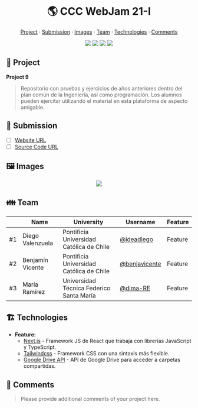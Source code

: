 <div align="center">
  <h1>🌎 CCC WebJam 21-I</h1>

  <a href="https://github.com/benjavicente/webjam-2021-2#-project">Project</a> ·
  <a href="https://github.com/benjavicente/webjam-2021-2#-submission">Submission</a> ·
  <a href="https://github.com/benjavicente/webjam-2021-2#%EF%B8%8F-images">Images</a> ·
  <a href="https://github.com/benjavicente/webjam-2021-2#-team">Team</a> ·
  <a href="https://github.com/benjavicente/webjam-2021-2#%EF%B8%8F-technologies">Technologies</a> ·
  <a href="https://github.com/benjavicente/webjam-2021-2#-comments">Comments</a>

  <img src="https://img.shields.io/static/v1?label=CCC&message=2021&color=yellow" />
  <img src="https://img.shields.io/static/v1?label=WebJam&message=21-I&color=blue" />
  <img src="https://img.shields.io/static/v1?label=Theme&message=Information&color=green" />
  <img src="https://img.shields.io/static/v1?label=Time&message=24h&color=orange" />
</div>


## 🎨 Project

**Project 9**

> Repositorio con pruebas y ejercicios de años anteriores dentro del plan común de la Ingeniería, así como programación.
> Los alumnos pueden ejercitar utilizando el material en esta plataforma de aspecto amigable.

## 🎒 Submission

* [ ] [Website URL](https://www.ensaying.tk/)
* [ ] [Source Code URL](https://github.com/benjavicente/webjam-2021-2.git)

## 🖼️ Images

<div align="center">
  <img src="https://drive.google.com/file/d/1gaRTrL59d3pBUSJlx-fPLdUshARJ4PgO/view?usp=sharing" />
</div>

## 👪 Team

||Name|University|Username|Feature
|-|-|-|-|-
|#1|Diego Valenzuela|Pontificia Universidad Católica de Chile|[@ideadiego](https://github.com/ideadiego)|Feature
|#2|Benjamín Vicente|Pontificia Universidad Católica de Chile|[@benjavicente](https://github.com/benjavicente)|Feature
|#3|María Ramírez|Universidad Técnica Federico Santa María|[@dima-RE](https://github.com/dima-RE)|Feature

## 🏗️ Technologies

* **Feature:**
  * [Next.js](https://nextjs.org/) - Framework JS de React que trabaja con librerías JavaScript y TypeScript.
  * [Tailwindcss](https://tailwindcss.com/) - Framework CSS con una sintaxis más flexible.
  * [Google Drive API](https://developers.google.com/drive/api/) - API de Google Drive para acceder a carpetas compartidas.

## 💬 Comments

> Please provide additional comments of your project here.